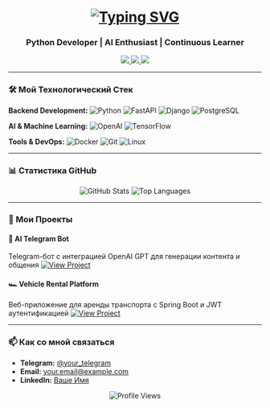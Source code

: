 <h1 align="center"> 
  <a href="https://git.io/typing-svg">
    <img src="https://readme-typing-svg.herokuapp.com?font=Fira+Code&pause=1000&color=FF7F50&center=true&vCenter=true&width=435&lines=Hi there+,+I'm+Viktoryia+👋;Python+Разработчик;Люблю+AI+и+Автоматизацию;Открыта+к+сотрудничеству!" alt="Typing SVG" />
  </a>
</h1>

<h3 align="center">Python Developer | AI Enthusiast | Continuous Learner</h3>

<p align="center">
  <a href="https://t.me/your_telegram">
    <img src="https://img.shields.io/badge/Telegram-2CA5E0?style=for-the-badge&logo=telegram&logoColor=white">
  </a>
  <a href="mailto:your.email@example.com">
    <img src="https://img.shields.io/badge/Gmail-D14836?style=for-the-badge&logo=gmail&logoColor=white">
  </a>
  <a href="https://linkedin.com/in/your-profile">
    <img src="https://img.shields.io/badge/LinkedIn-0077B5?style=for-the-badge&logo=linkedin&logoColor=white">
  </a>
</p>

---

### 🛠️ Мой Технологический Стек

**Backend Development:**
![Python](https://img.shields.io/badge/Python-3776AB?style=for-the-badge&logo=python&logoColor=white)
![FastAPI](https://img.shields.io/badge/FastAPI-005571?style=for-the-badge&logo=fastapi)
![Django](https://img.shields.io/badge/Django-092E20?style=for-the-badge&logo=django&logoColor=white)
![PostgreSQL](https://img.shields.io/badge/PostgreSQL-316192?style=for-the-badge&logo=postgresql&logoColor=white)

**AI & Machine Learning:**
![OpenAI](https://img.shields.io/badge/OpenAI-412991?style=for-the-badge&logo=openai&logoColor=white)
![TensorFlow](https://img.shields.io/badge/TensorFlow-FF6F00?style=for-the-badge&logo=tensorflow&logoColor=white)

**Tools & DevOps:**
![Docker](https://img.shields.io/badge/Docker-2CA5E0?style=for-the-badge&logo=docker&logoColor=white)
![Git](https://img.shields.io/badge/Git-F05032?style=for-the-badge&logo=git&logoColor=white)
![Linux](https://img.shields.io/badge/Linux-FCC624?style=for-the-badge&logo=linux&logoColor=black)

---

### 📊 Статистика GitHub

<p align="center">
  <img src="https://github-readme-stats.vercel.app/api?username=yourusername&show_icons=true&theme=radical" alt="GitHub Stats" />
  <img src="https://github-readme-stats.vercel.app/api/top-langs/?username=yourusername&layout=compact&theme=radical" alt="Top Languages" />
</p>

---

### 🎯 Мои Проекты

#### 🤖 AI Telegram Bot
Telegram-бот с интеграцией OpenAI GPT для генерации контента и общения
[![View Project](https://img.shields.io/badge/View-Project-blue?style=for-the-badge)](https://github.com/yourusername/ai-telegram-bot)

#### 🏎️ Vehicle Rental Platform
Веб-приложение для аренды транспорта с Spring Boot и JWT аутентификацией
[![View Project](https://img.shields.io/badge/View-Project-green?style=for-the-badge)](https://github.com/yourusername/vehicle-rental)

---

### 📫 Как со мной связаться

- **Telegram:** [@your_telegram](https://t.me/your_telegram)
- **Email:** your.email@example.com
- **LinkedIn:** [Ваше Имя](https://linkedin.com/in/your-profile)

<p align="center">
  <img src="https://komarev.com/ghpvc/?username=yourusername&style=flat-square&color=blue" alt="Profile Views"/>
</p>
